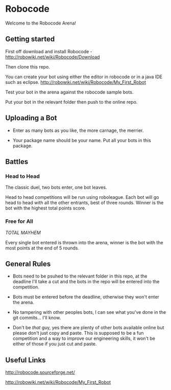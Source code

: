 # Robocode

Welcome to the Robocode Arena!

## Getting started

First off download and install Robocode - http://robowiki.net/wiki/Robocode/Download

Then clone this repo.

You can create your bot using either the editor in robocode or in a java IDE such as eclipse.
http://robowiki.net/wiki/Robocode/My_First_Robot

Test your bot in the arena against the robocode sample bots.

Put your bot in the relevant folder then push to the online repo.

## Uploading a Bot

- Enter as many bots as you like, the more carnage, the merrier.
 
- Your package name should be your name. Put all your bots in this package.

## Battles

### Head to Head

The classic duel, two bots enter, one bot leaves.

Head to head competitions will be run using roboleague. Each bot will go head to head with all the other entrants, best of three rounds. Winner is the bot with the highest total points score.

### Free for All

*TOTAL MAYHEM*

Every single bot entered is thrown into the arena, winner is the bot with the most points at the end of 5 rounds. 

## General Rules

- Bots need to be psuhed to the relevant folder in this repo, at the deadline I'll take a cut and the bots in the repo will be entered into the competition.

- Bots must be entered before the deadline, otherwise they won't enter the arena.

- No tampering with other peoples bots, I can see what you've done in the git commits... I'll know.

- Don't be *that* guy, yes there are plenty of other bots available online but please don't just copy and paste. This is supposed to be a fun competition and a way to improve our engineering skills, it won't be either of those if you just cut and paste. 

## Useful Links

http://robocode.sourceforge.net/

http://robowiki.net/wiki/Robocode/My_First_Robot

